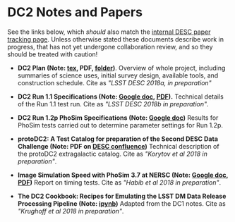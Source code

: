# DC2 Notes and Papers

See the links below, which _should_ also match the [internal DESC paper tracking page](https://confluence.slac.stanford.edu/display/LSSTDESC/Interim+LSST+DESC+Paper+Tracking).
Unless otherwise stated these documents describe work in progress, that has not yet undergone collaboration review, and so they should be treated with caution!

* **DC2 Plan (Note: [tex](https://github.com/LSSTDESC/DC2_Repo/blob/master/Documents/DC2_Plan/main.tex), PDF, [folder](https://github.com/LSSTDESC/DC2_Repo/blob/master/Documents/DC2_Plan/))**. 
Overview of whole project, including summaries of science uses, initial survey design, available tools, and construction schedule. Cite as _"LSST DESC 2018a, in preparation"_

* **DC2 Run 1.1 Specifications (Note: [Google doc](https://docs.google.com/document/d/1aQOPL9smeDlhtlwDrp39Zuu2q8DKivDaHLQX3_omwOI/edit#), [PDF](https://docs.google.com/document/d/1aQOPL9smeDlhtlwDrp39Zuu2q8DKivDaHLQX3_omwOI/export?format=pdf)).** 
Technical details of the Run 1.1 test run. Cite as _"LSST DESC 2018b in preparation"_.

* **DC2 Run 1.2p PhoSim Specifications (Note: [Google doc](https://docs.google.com/document/d/1cn87h-LY2lyIxaUqWHQVFh2jGvbIf65Hz5hBwQUsqnU/edit#))** Results for PhoSim tests carried out to determine parameter settings for Run 1.2p. 

* **protoDC2: A Test Catalog for preparation of the Second DESC Data Challenge (Note: PDF on [DESC confluence](https://confluence.slac.stanford.edu/display/LSSTDESC/Extragalactic+Catalog+Development+for+DC2))** Technical description of the protoDC2 extragalactic catalog. Cite as _"Korytov et al 2018 in preparation"_.

* **Image Simulation Speed with PhoSim 3.7 at NERSC (Note: [Google doc](https://docs.google.com/document/d/1muXK0tb6Inylrysd4TmXECLLsYclZNQ2_6pYlwFRwy0/edit), [PDF](https://docs.google.com/document/d/1muXK0tb6Inylrysd4TmXECLLsYclZNQ2_6pYlwFRwy0/export?format=pdf))** Report on timing tests. Cite as _"Habib et al 2018 in preparation"_.

* **The DC2 Cookbook: Recipes for Emulating the LSST DM Data Release Processing Pipeline (Note: [ipynb](https://github.com/LSSTDESC/DC2_Repo/blob/issue/73/cookbook/Notebooks/DC2Cookbook.ipynb))** Adapted from the DC1 notes. Cite as _"Krughoff et al 2018 in preparation"_.
